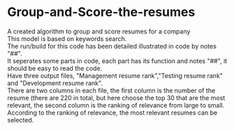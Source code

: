 # Group-and-Score-the-resumes  
A created algorithm to group and score resumes for a company  
This model is based on keywords search.  
The run/build for this code has been detailed illustrated in code by notes "##".  
It seperates some parts in code, each part has its function and notes "##", it should be easy to read the code.  
Have three output files, "Management resume rank","Testing resume rank" and "Development resume rank".  
There are two columns in each file, the first column is the number of the resume (there are 220 in total, but here choose the top 30 that are the most relevant, the second column is the ranking of relevance from large to small. According to the ranking of relevance, the most relevant resumes can be selected.  
